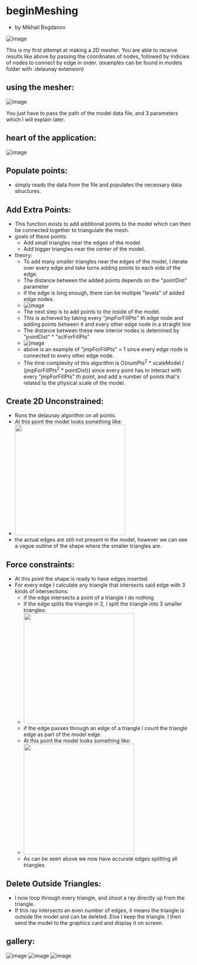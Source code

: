 # beginMeshing

- by Mikhail Bogdanov

![image](https://github.com/user-attachments/assets/c1923c9e-942b-43f0-b46a-39f693979e03)

This is my first attempt at making a 2D mesher. You are able to receive results like above by passing the coordinates of nodes, followed by indicies of nodes to connect by edge in order. (examples can be found in models folder with .delaunay extension)

## using the mesher:

![image](https://github.com/user-attachments/assets/38d96989-83a0-463b-8c8f-9b670dbf6689)


You just have to pass the path of the model data file, and 3 parameters which I will explain later.

## heart of the application:

![image](https://github.com/user-attachments/assets/74338259-f3ef-4bc8-bd9b-f913ad64a685)

## Populate points:

- simply reads the data from the file and populates the necessary data structures.

## Add Extra Points:

- This function exists to add additional points to the model which can then be connected together to triangulate the mesh.
- goals of these points:
  - Add small triangles near the edges of the model.
  - Add bigger triangles near the center of the model. 
- theory:
  - To add many smaller triangles near the edges of the model, I iterate over every edge and take turns adding points to each side of the edge.
  - The distance between the added points depends on the "pointDist" parameter
  - if the edge is long enough, there can be multiple "levels" of added edge nodes.
  - ![image](https://github.com/user-attachments/assets/fd58f0ea-4c2f-43fe-b774-2c4720f7a55a)
  - The next step is to add points to the inside of the model.
  - This is achieved by taking every "jmpForFillPts" th edge node and adding points between it and every other edge node in a straight line
  - The distance between these new interior nodes is detemined by "pointDist" * "sclForFillPts"
  - ![image](https://github.com/user-attachments/assets/cbe0f749-798a-4dee-bc36-a7982a2d0b21)
  - above is an example of "jmpForFillPts" = 1 since every edge node is connected to every other edge node.
  - The time complexity of this algorithm is O(numPts<sup>2</sup> * scaleModel / (jmpForFillPts<sup>2</sup> * pointDist)) since every point has to interact with every "jmpForFillPts" th point, and add a number of points that's related to the physical scale of the model.
 
## Create 2D Unconstrained:
- Runs the delaunay algorithm on all points.
- At this point the model looks something like:
- <img src="https://github.com/user-attachments/assets/601c067a-7341-4a1a-8c8d-f862fe8950fa" width="300">
- the actual edges are still not present in the model, however we can see a vague outline of the shape where the smaller triangles are.

## Force constraints:
- At this point the shape is ready to have edges inserted.
- For every edge I calculate any triangle that intersects said edge with 3 kinds of intersections:
  - if the edge intersects a point of a triangle I do nothing
  - if the edge splits the triangle in 2, I split the triangle into 3 smaller triangles:
  - <img src = "https://github.com/user-attachments/assets/d8cecf3a-3d16-45eb-bdba-44d8fe2d4cbd" width = "300">
  - if the edge passes through an edge of a triangle I count the triangle edge as part of the model edge.
  - At this point the model looks something like:
  - <img src = "https://github.com/user-attachments/assets/5899f265-07e3-43a2-887e-d877cd6f4e4a" width = "300">
  - As can be seen above we now have accurate edges splitting all triangles

## Delete Outside Triangles:
- I now loop through every triangle, and shoot a ray directly up from the triangle.
- If this ray intersects an even number of edges, it means the triangle is outside the model and can be deleted. Else I keep the triangle. I then send the model to the graphics card and display it on screen.

## gallery:
![image](https://github.com/user-attachments/assets/99a6163b-bdcd-4151-8d96-cd82d25134f0)
![image](https://github.com/user-attachments/assets/1f1be743-a394-41ed-a583-94e53bea79f0)
![image](https://github.com/user-attachments/assets/d062132b-a3c8-4cd9-a835-cfc4657d7a0b)








